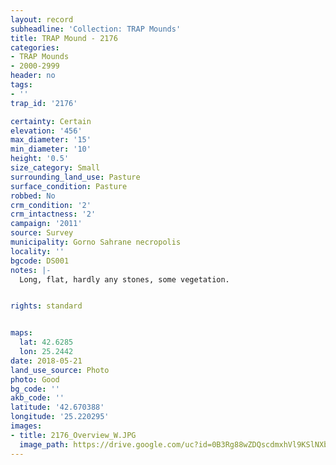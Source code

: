 ```yaml
---
layout: record
subheadline: 'Collection: TRAP Mounds'
title: TRAP Mound - 2176
categories:
- TRAP Mounds
- 2000-2999
header: no
tags:
- ''
trap_id: '2176'

certainty: Certain
elevation: '456'
max_diameter: '15'
min_diameter: '10'
height: '0.5'
size_category: Small
surrounding_land_use: Pasture
surface_condition: Pasture
robbed: No
crm_condition: '2'
crm_intactness: '2'
campaign: '2011'
source: Survey
municipality: Gorno Sahrane necropolis
locality: ''
bgcode: DS001
notes: |-
  Long, flat, hardly any stones, some vegetation.


rights: standard


maps:
  lat: 42.6285
  lon: 25.2442
date: 2018-05-21
land_use_source: Photo
photo: Good
bg_code: ''
akb_code: ''
latitude: '42.670388'
longitude: '25.220295'
images:
- title: 2176_Overview_W.JPG
  image_path: https://drive.google.com/uc?id=0B3Rg88wZDQscdmxhVl9KSlNXbHM
---
```


